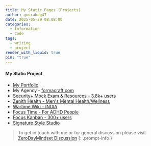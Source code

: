 ```yaml
---
title: My Static Pages (Projects)
author: gourabdg47
date: 2025-05-29 08:08:00
categories:
  - Information
  - Code
tags:
  - writing
  - project
render_with_liquid: true
pin: "true"
---
```


#### My Static Project

- [My Portfolio](https://gourab-portfolio-26.netlify.app/)
- My Agency - [formacraft.com](https://formacraft.com/)
- [Security+ Mock Exam & Resources - 3.8k+ users](https://3ch0x.github.io/assets/projects/security_exam_quiz/index.html)
- [Zenith Health - Men's Mental Health/Wellness](https://zenith-men.pages.dev/)
- [Wartime Wiki - INDIA](https://3ch0x.github.io/assets/code/wartime_wiki/wartime_wiki_india.html)
- [Focus Time - For ADHD People](https://3ch0x.github.io/assets/code/focustime-landing-page.html) 
- [Focus Kanban - 300+ users](https://3ch0x.github.io/assets/code/simple-task-tracker.html)
- [Signature Style Studio](https://3ch0x.github.io/assets/code/sig_style_generator/sig-style-generator-v1.html)


> To get in touch with me or for general discussion please visit [ZeroDayMindset Discussion](https://github.com/orgs/X3N0-G0D/discussions/1) 
{: .prompt-info }
